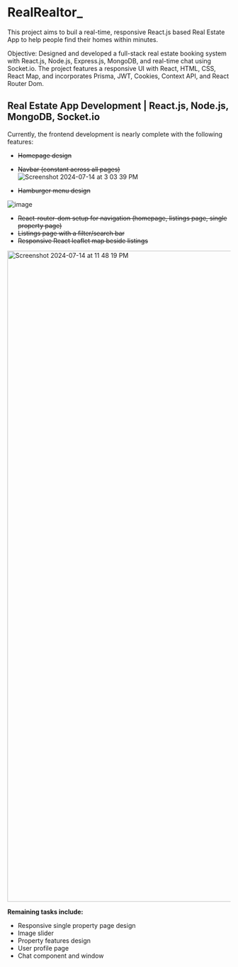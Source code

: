 # RealRealtor_

This project aims to buil a real-time, responsive React.js based Real Estate App to help people find their homes within minutes. 

Objective: Designed and developed a full-stack real estate booking system with React.js, Node.js, Express.js, MongoDB, and real-time chat using Socket.io. The project features a responsive UI with React, HTML, CSS, React Map, and incorporates Prisma, JWT, Cookies, Context API, and React Router Dom.


## Real Estate App Development | React.js, Node.js, MongoDB, Socket.io

Currently, the frontend development is nearly complete with the following features:
- ~~Homepage design~~
- ~~Navbar (constant across all pages)~~
![Screenshot 2024-07-14 at 3 03 39 PM](https://github.com/user-attachments/assets/18c5528b-6b62-475d-9eb8-13146dc21612)


- ~~Hamburger menu design~~

  
![image](https://github.com/user-attachments/assets/46dd60cb-0153-4070-b3cb-a3a13b990d35)

- ~~React-router-dom setup for navigation (homepage, listings page, single property page)~~
- ~~Listings page with a filter/search bar~~
- ~~Responsive React leaflet map beside listings~~

<img width="1466" alt="Screenshot 2024-07-14 at 11 48 19 PM" src="https://github.com/user-attachments/assets/510756c2-cea1-494f-be3c-6648c2980bc8">


**Remaining tasks include:**
- Responsive single property page design
- Image slider
- Property features design
- User profile page
- Chat component and window

